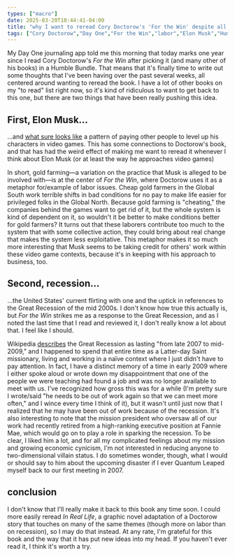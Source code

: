 ```yaml
---
types: ["macro"]
date: 2025-03-20T10:44:41-04:00
title: "why I want to reread Cory Doctorow's 'For the Win' despite all the other books I need to get to"
tags: ["Cory Doctorow","Day One","For the Win","labor","Elon Musk","Humble Bundle","In Real Life","Latter-day Saint missionaries"]
---
```

My Day One journaling app told me this morning that today marks one year since I read Cory Doctorow's *For the Win* after picking it (and many other of his books) in a Humble Bundle. That means that it's finally time to write out some thoughts that I've been having over the past several weeks, all centered around wanting to reread the book. I have a lot of other books on my "to read" list right now, so it's kind of ridiculous to want to get back to this one, but there are two things that have been really pushing this idea.

## First, Elon Musk...

...and [what sure looks like](https://www.nytimes.com/2025/01/26/technology/elon-musk-video-games-diablo-path-of-exile.html?unlocked_article_code=1.5U4.7WHF.VrhlasXpbch8&smid=url-share) a pattern of paying other people to level up his characters in video games. This has some connections to Doctorow's book, and that has had the weird effect of making me want to reread it whenever I think about Elon Musk (or at least the way he approaches video games)

In short, gold farming—a variation on the practice that Musk is alleged to be involved with—is at the center of *For the Win*, where Doctorow uses it as a metaphor for/example of labor issues. Cheap gold farmers in the Global South work terrible shifts in bad conditions for no pay to make life easier for privileged folks in the Global North. Because gold farming is "cheating," the companies behind the games want to get rid of it, but the whole system is kind of dependent on it, so wouldn't it be better to make conditions better for gold farmers? It turns out that these laborers contribute too much to the system that with some collective action, they could bring about real change that makes the system less exploitative. This metaphor makes it so much more interesting that Musk seems to be taking credit for others' work within these video game contexts, because it's in keeping with his approach to business, too.

## Second, recession...

...the United States' current flirting with one and the uptick in references to the Great Recession of the mid 2000s. I don't know how true this actually is, but *For the Win* strikes me as a response to the Great Recession, and as I noted the last time that I read and reviewed it, I don't really know a lot about that. I feel like I should.

Wikipedia [describes](https://en.wikipedia.org/wiki/Great_Recession) the Great Recession as lasting "from late 2007 to mid-2009," and I happened to spend that entire time as a Latter-day Saint missionary, living and working in a naïve context where I just didn't have to pay attention. In fact, I have a distinct memory of a time in early 2009 where I either spoke aloud or wrote down my disappointment that one of the people we were teaching had found a job and was no longer available to meet with us. I've recognized how gross this was for a while (I'm pretty sure I wrote/said "he needs to be out of work again so that we can meet more often," and I wince every time I think of it), but it wasn't until just now that I realized that he may have been out of work because of the recession. It's also interesting to note that the mission president who oversaw all of our work had recently retired from a high-ranking executive position at Fannie Mae, which would go on to play a role in sparking the recession. To be clear, I liked him a lot, and for all my complicated feelings about my mission and growing economic cynicism, I'm not interested in reducing anyone to two-dimensional villain status. I do sometimes wonder, though, what I would or should say to him about the upcoming disaster if I ever Quantum Leaped myself back to our first meeting in 2007.

## conclusion

I don't know that I'll really make it back to this book any time soon. I could more easily reread *In Real Life*, a graphic novel adaptation of a Doctorow story that touches on many of the same themes (though more on labor than on recession), so I may do that instead. At any rate, I'm grateful for this book and the way that it has put new ideas into my head. If you haven't ever read it, I think it's worth a try.